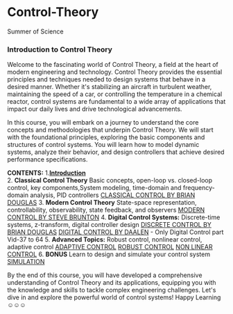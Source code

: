 # Control-Theory
Summer of Science
### Introduction to Control Theory

Welcome to the fascinating world of Control Theory, a field at the heart of modern engineering and technology. Control Theory provides the essential principles and techniques needed to design systems that behave in a desired manner. Whether it's stabilizing an aircraft in turbulent weather, maintaining the speed of a car, or controlling the temperature in a chemical reactor, control systems are fundamental to a wide array of applications that impact our daily lives and drive technological advancements.

In this course, you will embark on a journey to understand the core concepts and methodologies that underpin Control Theory. We will start with the foundational principles, exploring the basic components and structures of control systems. You will learn how to model dynamic systems, analyze their behavior, and design controllers that achieve desired performance specifications.


**CONTENTS:**
1.**[Introduction](https://www.youtube.com/watch?v=lBC1nEq0_nk)** <br>
2. **Classical Control Theory** Basic concepts, open-loop vs. closed-loop control, key components,System modeling, time-domain and frequency-domain analysis, PID controllers
[CLASSICAL CONTROL BY BRIAN DOUGLAS](https://www.youtube.com/watch?v=oBc_BHxw78s&list=PLUMWjy5jgHK1NC52DXXrriwihVrYZKqjk&ab_channel=BrianDouglas)
3. **Modern Control Theory** State-space representation, controllability, observability, state feedback, and observers
[MODERN CONTROL BY STEVE BRUNTON](https://www.youtube.com/playlist?list=PLMrJAkhIeNNR20Mz-VpzgfQs5zrYi085m)
4. **Digital Control Systems:** Discrete-time systems, z-transform, digital controller design
[DISCRETE CONTROL BY BRIAN DOUGLAS](https://www.youtube.com/watch?v=14cMhrp5wlk&list=PLUMWjy5jgHK0MLv6Ksf-NHi7Ur8NRNU4Z&ab_channel=BrianDouglas)
[DIGITAL CONTROL BY DAALEN](https://www.youtube.com/playlist?list=PLCkNIs2gL3BGNABrGrXOuyZCRLJqVB8vB) - Only Digital Control part Vid-37 to 64
5. **Advanced Topics:** Robust control, nonlinear control, adaptive control
[ADAPTIVE CONTROL](https://www.youtube.com/watch?v=wJsWF9q3ARQ&ab_channel=TanselYucelen)
[ROBUST CONTROL](https://www.youtube.com/playlist?list=PLn8PRpmsu08qFLMfgTEzR8DxOPE7fBiin)
[NON LINEAR CONTROL](https://www.youtube.com/playlist?list=PLhdVEDm7SZ-MqSUpBw78Cb2BmI142R2VA)
6. **BONUS** Learn to design and simulate your control system
[SIMULATION](https://www.youtube.com/watch?v=WkKZ5311YYI&ab_channel=MATLAB) 

By the end of this course, you will have developed a comprehensive understanding of Control Theory and its applications, equipping you with the knowledge and skills to tackle complex engineering challenges. Let's dive in and explore the powerful world of control systems!
Happy Learning ☺☺☺
